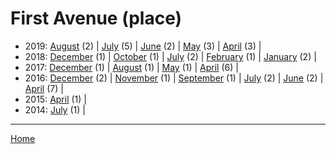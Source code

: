 # First Avenue (place)

  * 2019: 
      [August](./first-avenue-place-2019-08.md) (2) | 
      [July](./first-avenue-place-2019-07.md) (5) | 
      [June](./first-avenue-place-2019-06.md) (2) | 
      [May](./first-avenue-place-2019-05.md) (3) | 
      [April](./first-avenue-place-2019-04.md) (3) | 
  * 2018: 
      [December](./first-avenue-place-2018-12.md) (1) | 
      [October](./first-avenue-place-2018-10.md) (1) | 
      [July](./first-avenue-place-2018-07.md) (2) | 
      [February](./first-avenue-place-2018-02.md) (1) | 
      [January](./first-avenue-place-2018-01.md) (2) | 
  * 2017: 
      [December](./first-avenue-place-2017-12.md) (1) | 
      [August](./first-avenue-place-2017-08.md) (1) | 
      [May](./first-avenue-place-2017-05.md) (1) | 
      [April](./first-avenue-place-2017-04.md) (6) | 
  * 2016: 
      [December](./first-avenue-place-2016-12.md) (2) | 
      [November](./first-avenue-place-2016-11.md) (1) | 
      [September](./first-avenue-place-2016-09.md) (1) | 
      [July](./first-avenue-place-2016-07.md) (2) | 
      [June](./first-avenue-place-2016-06.md) (2) | 
      [April](./first-avenue-place-2016-04.md) (7) | 
  * 2015: 
      [April](./first-avenue-place-2015-04.md) (1) | 
  * 2014: 
      [July](./first-avenue-place-2014-07.md) (1) | 

----

[Home](../)
